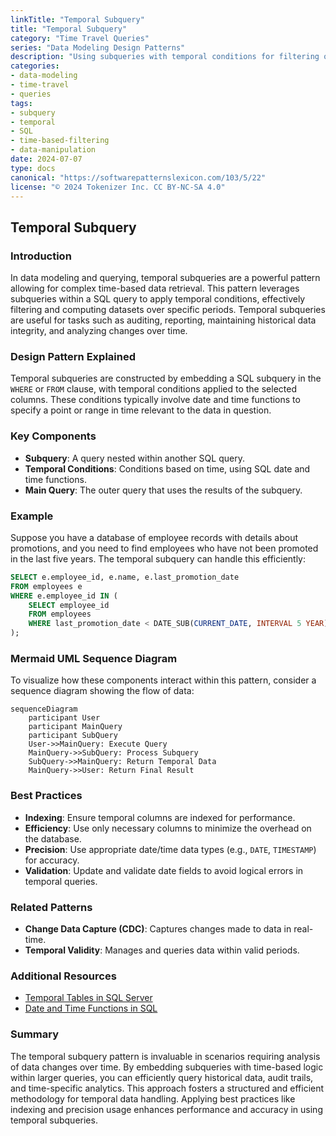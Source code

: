 ```yaml
---
linkTitle: "Temporal Subquery"
title: "Temporal Subquery"
category: "Time Travel Queries"
series: "Data Modeling Design Patterns"
description: "Using subqueries with temporal conditions for filtering or computing data over time."
categories:
- data-modeling
- time-travel
- queries
tags:
- subquery
- temporal
- SQL
- time-based-filtering
- data-manipulation
date: 2024-07-07
type: docs
canonical: "https://softwarepatternslexicon.com/103/5/22"
license: "© 2024 Tokenizer Inc. CC BY-NC-SA 4.0"
---
```


## Temporal Subquery

### Introduction

In data modeling and querying, temporal subqueries are a powerful pattern allowing for complex time-based data retrieval. This pattern leverages subqueries within a SQL query to apply temporal conditions, effectively filtering and computing datasets over specific periods. Temporal subqueries are useful for tasks such as auditing, reporting, maintaining historical data integrity, and analyzing changes over time.

### Design Pattern Explained

Temporal subqueries are constructed by embedding a SQL subquery in the `WHERE` or `FROM` clause, with temporal conditions applied to the selected columns. These conditions typically involve date and time functions to specify a point or range in time relevant to the data in question.

### Key Components
- **Subquery**: A query nested within another SQL query.
- **Temporal Conditions**: Conditions based on time, using SQL date and time functions.
- **Main Query**: The outer query that uses the results of the subquery.

### Example

Suppose you have a database of employee records with details about promotions, and you need to find employees who have not been promoted in the last five years. The temporal subquery can handle this efficiently:

```sql
SELECT e.employee_id, e.name, e.last_promotion_date
FROM employees e
WHERE e.employee_id IN (
    SELECT employee_id
    FROM employees
    WHERE last_promotion_date < DATE_SUB(CURRENT_DATE, INTERVAL 5 YEAR)
);
```

### Mermaid UML Sequence Diagram

To visualize how these components interact within this pattern, consider a sequence diagram showing the flow of data:

```mermaid
sequenceDiagram
    participant User
    participant MainQuery
    participant SubQuery
    User->>MainQuery: Execute Query
    MainQuery->>SubQuery: Process Subquery
    SubQuery->>MainQuery: Return Temporal Data
    MainQuery->>User: Return Final Result
```

### Best Practices

- **Indexing**: Ensure temporal columns are indexed for performance.
- **Efficiency**: Use only necessary columns to minimize the overhead on the database.
- **Precision**: Use appropriate date/time data types (e.g., `DATE`, `TIMESTAMP`) for accuracy.
- **Validation**: Update and validate date fields to avoid logical errors in temporal queries.

### Related Patterns

- **Change Data Capture (CDC)**: Captures changes made to data in real-time.
- **Temporal Validity**: Manages and queries data within valid periods.

### Additional Resources

- [Temporal Tables in SQL Server](https://docs.microsoft.com/en-us/sql/relational-databases/tables/temporal-tables-overview?view=sql-server-ver15)
- [Date and Time Functions in SQL](https://www.w3schools.com/sql/sql_dates.asp)

### Summary

The temporal subquery pattern is invaluable in scenarios requiring analysis of data changes over time. By embedding subqueries with time-based logic within larger queries, you can efficiently query historical data, audit trails, and time-specific analytics. This approach fosters a structured and efficient methodology for temporal data handling. Applying best practices like indexing and precision usage enhances performance and accuracy in using temporal subqueries.
